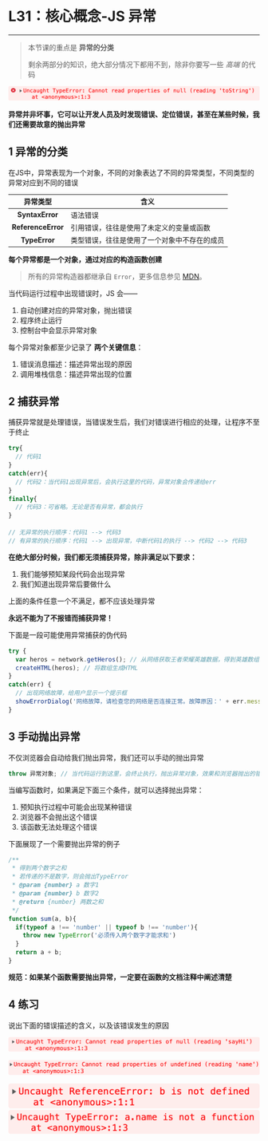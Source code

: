 # L31：核心概念-JS 异常

---



> 本节课的重点是 **异常的分类**
>
> 剩余两部分的知识，绝大部分情况下都用不到，除非你要写一些 *高端* 的代码

![](assets/31.1.png)

**异常并非坏事，它可以让开发人员及时发现错误、定位错误，甚至在某些时候，我们还需要故意的抛出异常**



## 1 异常的分类

在JS中，异常表现为一个对象，不同的对象表达了不同的异常类型，不同类型的异常对应到不同的错误

|      异常类型      | 含义                                         |
| :----------------: | -------------------------------------------- |
|  **SyntaxError**   | 语法错误                                     |
| **ReferenceError** | 引用错误，往往是使用了未定义的变量或函数     |
|   **TypeError**    | 类型错误，往往是使用了一个对象中不存在的成员 |

**每个异常都是一个对象，通过对应的构造函数创建**

> 所有的异常构造器都继承自 `Error`，更多信息参见 [MDN](https://developer.mozilla.org/zh-CN/docs/Web/JavaScript/Reference/Global_Objects/Error)。

当代码运行过程中出现错误时，JS 会——

1. 自动创建对应的异常对象，抛出错误
2. 程序终止运行
3. 控制台中会显示异常对象

每个异常对象都至少记录了 **两个关键信息**：

1. 错误消息描述：描述异常出现的原因
2. 调用堆栈信息：描述异常出现的位置



## 2 捕获异常

捕获异常就是处理错误，当错误发生后，我们对错误进行相应的处理，让程序不至于终止

```js
try{
  // 代码1
}
catch(err){
  // 代码2：当代码1出现异常后，会执行这里的代码，异常对象会传递给err
}
finally{
  // 代码3：可省略。无论是否有异常，都会执行
}

// 无异常的执行顺序：代码1 --> 代码3
// 有异常的执行顺序：代码1 --> 出现异常，中断代码1的执行 --> 代码2 --> 代码3
```

**在绝大部分时候，我们都无须捕获异常，除非满足以下要求：**

1. 我们能够预知某段代码会出现异常
2. 我们知道出现异常后要做什么

上面的条件任意一个不满足，都不应该处理异常

**永远不能为了不报错而捕获异常！**

下面是一段可能使用异常捕获的伪代码

```js
try {
  var heros = network.getHeros(); // 从网络获取王者荣耀英雄数据，得到英雄数组
  createHTML(heros); // 将数组生成HTML
}
catch(err) {
  // 出现网络故障，给用户显示一个提示框
  showErrorDialog('网络故障，请检查您的网络是否连接正常。故障原因：' + err.message);
}
```



## 3 手动抛出异常

不仅浏览器会自动给我们抛出异常，我们还可以手动的抛出异常

```js
throw 异常对象; // 当代码运行到这里，会终止执行，抛出异常对象，效果和浏览器抛出的错误完全一样
```

当编写函数时，如果满足下面三个条件，就可以选择抛出异常：

1. 预知执行过程中可能会出现某种错误
2. 浏览器不会抛出这个错误
3. 该函数无法处理这个错误

下面展现了一个需要抛出异常的例子

```js
/**
 * 得到两个数字之和
 * 若传递的不是数字，则会抛出TypeError
 * @param {number} a 数字1
 * @param {number} b 数字2
 * @return {number} 两数之和
 */
function sum(a, b){
  if(typeof a !== 'number' || typeof b !== 'number'){
    throw new TypeError('必须传入两个数字才能求和')
  }
  return a + b;
}
```

**规范：如果某个函数需要抛出异常，一定要在函数的文档注释中阐述清楚**



## 4 练习

说出下面的错误描述的含义，以及该错误发生的原因

![](assets/31.2.png)

![](assets/31.3.png)

<img src="assets/31.4.png" alt="31.4.png" style="zoom:50%;" />

<img src="assets/31.5.png" alt="31.5.png" style="zoom:50%;" />
